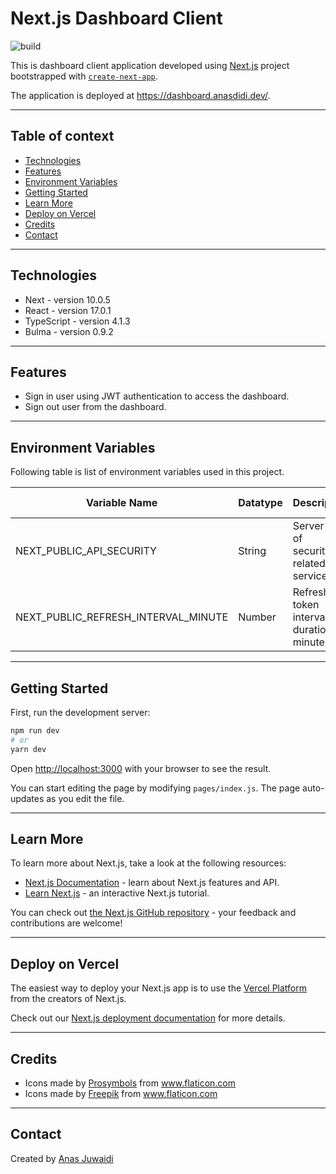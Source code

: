 # Next.js Dashboard Client

![build](https://github.com/anas-didi95/nextjs-dashboard-client/workflows/build/badge.svg)

This is dashboard client application developed using [Next.js](https://nextjs.org/) project bootstrapped with [`create-next-app`](https://github.com/vercel/next.js/tree/canary/packages/create-next-app).

The application is deployed at https://dashboard.anasdidi.dev/.

---

## Table of context
* [Technologies](#technologies)
* [Features](#features)
* [Environment Variables](#environment-variables)
* [Getting Started](#getting-started)
* [Learn More](#learn-more)
* [Deploy on Vercel](#deploy-on-vercel)
* [Credits](#credits)
* [Contact](#contact)

---

## Technologies

* Next - version 10.0.5
* React - version 17.0.1
* TypeScript - version 4.1.3
* Bulma - version 0.9.2

---

## Features

* Sign in user using JWT authentication to access the dashboard.
* Sign out user from the dashboard.

---

## Environment Variables
Following table is list of environment variables used in this project.

| Variable Name | Datatype | Description | Default Value |
| --- | --- | --- | --- |
| NEXT_PUBLIC_API_SECURITY | String | Server URL of security-related service | |
| NEXT_PUBLIC_REFRESH_INTERVAL_MINUTE | Number | Refresh token interval duration (in minutes) | 20 |

---

## Getting Started

First, run the development server:

```bash
npm run dev
# or
yarn dev
```

Open [http://localhost:3000](http://localhost:3000) with your browser to see the result.

You can start editing the page by modifying `pages/index.js`. The page auto-updates as you edit the file.

---

## Learn More

To learn more about Next.js, take a look at the following resources:

- [Next.js Documentation](https://nextjs.org/docs) - learn about Next.js features and API.
- [Learn Next.js](https://nextjs.org/learn) - an interactive Next.js tutorial.

You can check out [the Next.js GitHub repository](https://github.com/vercel/next.js/) - your feedback and contributions are welcome!

---

## Deploy on Vercel

The easiest way to deploy your Next.js app is to use the [Vercel Platform](https://vercel.com/import?utm_medium=default-template&filter=next.js&utm_source=create-next-app&utm_campaign=create-next-app-readme) from the creators of Next.js.

Check out our [Next.js deployment documentation](https://nextjs.org/docs/deployment) for more details.

---

## Credits

* Icons made by <a href="https://www.flaticon.com/authors/prosymbols" title="Prosymbols">Prosymbols</a> from <a href="https://www.flaticon.com/" title="Flaticon"> www.flaticon.com</a>
* Icons made by <a href="https://www.flaticon.com/authors/freepik" title="Freepik">Freepik</a> from <a href="https://www.flaticon.com/" title="Flaticon"> www.flaticon.com</a>

---

## Contact

Created by [Anas Juwaidi](mailto:anas.didi95@gmail.com)
